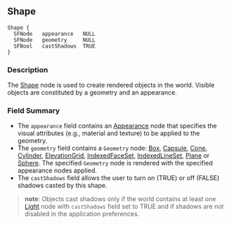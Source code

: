 ## Shape

```
Shape {
  SFNode   appearance   NULL
  SFNode   geometry     NULL
  SFBool   castShadows  TRUE
}
```

### Description

The [Shape](#shape) node is used to create rendered objects in the world.
Visible objects are constituted by a geometry and an appearance.

### Field Summary

- The `appearance` field contains an [Appearance](appearance.md) node that
specifies the visual attributes (e.g., material and texture) to be applied to
the geometry.
- The `geometry` field contains a `Geometry` node: [Box](box.md),
[Capsule](capsule.md), [Cone](cone.md), [Cylinder](cylinder.md),
[ElevationGrid](elevationgrid.md), [IndexedFaceSet](indexedfaceset.md),
[IndexedLineSet](indexedlineset.md), [Plane](plane.md) or [Sphere](sphere.md).
The specified `Geometry` node is rendered with the specified appearance nodes
applied.
- The `castShadows` field allows the user to turn on (TRUE) or off (FALSE) shadows
casted by this shape.

> **note**:
Objects cast shadows only if the world contains at least one [Light](light.md)
node with `castShadows` field set to TRUE and if shadows are not disabled in the
application preferences.

